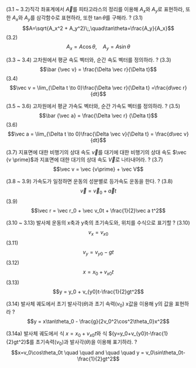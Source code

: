 (3.1 ~ 3.2)직각 좌표계에서 $\vec{A}$를 피타고라스의 정리를 이용해 $A_x$와 $A_y$로 표현하라, 또한 $A_x$와 $A_y$를 삼각함수로 표현하라, 또한 $\tan\theta$를 구해라.
?
$(3.1)$
$$A=\sqrt{A_x^2 + A_y^2}\;,\quad\tan\theta=\frac{A_y}{A_x}$$
$(3.2)$
$$A_x = A\cos\theta,\quad A_y = A\sin\theta$$

(3.3 ~ 3.4) 고차원에서 평균 속도 벡터와, 순간 속도 벡터를 정의하라.
?
$(3.3)$
$$\bar {\vec v} = \frac{\Delta \vec r}{\Delta t}$$
$(3.4)$
$$\vec v = \lim_{\Delta t \to 0}\frac{\Delta \vec r}{\Delta t} =\frac{d\vec r}{dt}$$

(3.5 ~ 3.6) 고차원에서 평균 가속도 벡터와, 순간 가속도 벡터를 정의하라.
?
$(3.5)$
$$\bar {\vec a} = \frac{\Delta \vec r} {\Delta t}$$
$(3.6)$
$$\vec a = \lim_{\Delta t \to 0}\frac{\Delta \vec v}{\Delta t} = \frac{d\vec v}{dt}$$

(3.7) 지표면에 대한 비행기의 상대 속도 $\vec v$를 대기에 대한 비행기의 상대 속도 $\vec {v \prime}$과 지표면에 대한 대기의 상대 속도 $\vec V$로 나타내어라.
?
$(3.7)$
$$\vec v = \vec {v\prime} + \vec V$$

(3.8 ~ 3.9) 가속도가 일정하면 운동의 성분별로 등가속도 운동을 한다.
?
$(3.8)$
$$\vec v = \vec v_0 + \vec at$$$(3.9)$
$$\vec r = \vec r_0 + \vec v_0t + \frac{1}{2}\vec a t^2$$

(3.10 ~ 3.13) 발사체 운동의 x축과 y축의 초기속도와, 위치를 수식으로 표기할
?
$(3.10)$
$$v_x = v_{x0}$$
$(3.11)$
$$v_y = v_{y0}-gt$$
$(3.12)$
$$x = x_0 + v_{x0}t$$
$(3.13)$
$$y = y_0 + v_{y0}t-\frac{1}{2}gt^2$$

(3.14) 발사체 궤도에서 초기 발사각($\theta$)과 초기 속력($v_0$) x값을 이용해 y의 값을 표현하라
?
$$y = x\tan\theta_0 - \frac{g}{2v_0^2\cos^2\theta_0}x^2$$

(3.14a) 발사체 궤도에서 식 $x=x_0 + v_{x0}t$와 식 ${y=y_0+v_{y0}t-\frac{1}{2}gt^2}$를 초기속력($v_0$)과 발사각($\theta$)을 이용해 표기하라.
?
$$x=v_0\cos\theta_0t \quad \quad and \quad \quad y = v_0\sin\theta_0t-\frac{1}{2}gt^2$$